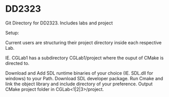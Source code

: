 DD2323
======

Git Directory for DD2323. Includes labs and project

Setup:

Current users are structuring their project directory inside each respective Lab.  

IE. CGLab1 has a subdirectory CGLab1/project where the ouput of CMake is directed to.

Download and Add SDL runtime binaries of your choice (IE. SDL.dll for windows) to your Path.
Download SDL developer package.  Run Cmake and link the object library and include directory of your preference.
Output CMake project folder in CGLab<1|2|3>/project.  
